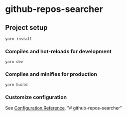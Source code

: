 # github-repos-searcher

## Project setup
```
yarn install
```

### Compiles and hot-reloads for development
```
yarn dev
```

### Compiles and minifies for production
```
yarn build
```

### Customize configuration
See [Configuration Reference](https://cli.vuejs.org/config/).
"# github-repos-searcher" 
